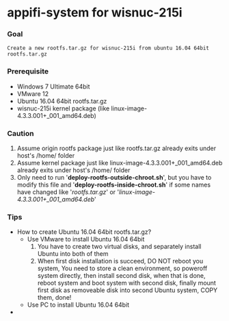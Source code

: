 # appifi-system for wisnuc-215i

### Goal
`Create a new rootfs.tar.gz for wisnuc-215i from ubuntu 16.04 64bit rootfs.tar.gz`<p>

### Prerequisite
  + Windows 7 Ultimate 64bit
  + VMware 12
  + Ubuntu 16.04 64bit rootfs.tar.gz
  + wisnuc-215i kernel package (like linux-image-4.3.3.001+_001_amd64.deb)

### Caution
  1. Assume origin rootfs package just like rootfs.tar.gz already exits under host's /home/ folder
  2. Assume kernel package just like linux-image-4.3.3.001+_001_amd64.deb already exits under host's /home/ folder
  3. Only need to run '**deploy-rootfs-outside-chroot.sh**', but you have to modify this file and '**deploy-rootfs-inside-chroot.sh**' if some names have changed like '*rootfs.tar.gz*' or '*linux-image-4.3.3.001+_001_amd64.deb*'

### Tips
  + How to create Ubuntu 16.04 64bit rootfs.tar.gz?
    - Use VMware to install Ubuntu 16.04 64bit
      1. You have to create two virtual disks, and separately install Ubuntu into both of them
      2. When first disk installation is succeed, DO NOT reboot you system, You need to store a clean environment, so poweroff system directly, then install second disk, when that is done, reboot system and boot system with second disk, finally mount first disk as removeable disk into second Ubuntu system, COPY them, done!
    - Use PC to install Ubuntu 16.04 64bit
  + 
